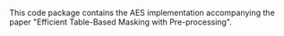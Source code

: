 This code package contains the AES implementation accompanying the paper "Efficient Table-Based Masking with Pre-processing".
